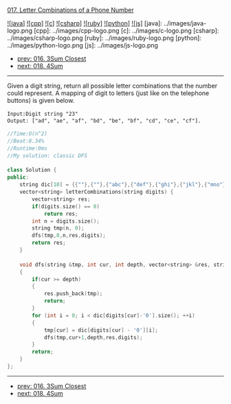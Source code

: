 [017. Letter Combinations of a Phone Number](https://leetcode.com/problems/letter-combinations-of-a-phone-number/)

[![java]](../java/017-letter-combinations-of-a-phone-number.md)
[![cpp]](../cpp/017-letter-combinations-of-a-phone-number.md)
[![c]](../c/017-letter-combinations-of-a-phone-number.md)
[![csharp]](../csharp/017-letter-combinations-of-a-phone-number.md)
[![ruby]](../ruby/017-letter-combinations-of-a-phone-number.md)
[![python]](../python/017-letter-combinations-of-a-phone-number.md)
[![js]](../js/017-letter-combinations-of-a-phone-number.md)
[java]: ../images/java-logo.png
[cpp]: ../images/cpp-logo.png
[c]: ../images/c-logo.png
[csharp]: ../images/csharp-logo.png
[ruby]: ../images/ruby-logo.png
[python]: ../images/python-logo.png
[js]: ../images/js-logo.png

- [prev: 016. 3Sum Closest](016-3sum-closest.md)
- [next: 018. 4Sum](018-4sum.md)

---
Given a digit string, return all possible letter combinations that the number could represent.
A mapping of digit to letters (just like on the telephone buttons) is given below.
```
Input:Digit string "23"
Output: ["ad", "ae", "af", "bd", "be", "bf", "cd", "ce", "cf"].
```
```C++
//Time:O(n^2)
//Beat:8.34%
//Runtime:0ms
//My solution: classic DFS

class Solution {
public:
	string dic[10] = {{""},{""},{"abc"},{"def"},{"ghi"},{"jkl"},{"mno"},{"pqrs"},{"tuv"},{"wxyz"}};
    vector<string> letterCombinations(string digits) {
        vector<string> res;
        if(digits.size() == 0)
        	return res;
        int n = digits.size();
        string tmp(n, 0);
        dfs(tmp,0,n,res,digits);
        return res;
    }

    void dfs(string &tmp, int cur, int depth, vector<string> &res, string &digits)
    {
    	if(cur >= depth)
    	{
    		res.push_back(tmp);
    		return;
    	}
    	for (int i = 0; i < dic[digits[cur]-'0'].size(); ++i)
    	{
    		tmp[cur] = dic[digits[cur] - '0'][i];
    		dfs(tmp,cur+1,depth,res,digits);
    	}
    	return;
    }
};
```


---

- [prev: 016. 3Sum Closest](016-3sum-closest.md)
- [next: 018. 4Sum](018-4sum.md)
